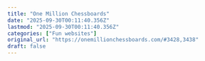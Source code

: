 ```yaml
---
title: "One Million Chessboards"
date: "2025-09-30T00:11:40.356Z"
lastmod: "2025-09-30T00:11:40.356Z"
categories: ["Fun websites"]
original_url: "https://onemillionchessboards.com/#3428,3438"
draft: false
---
```

